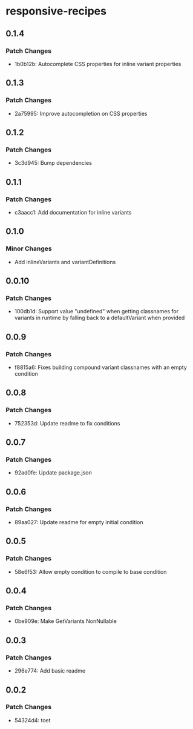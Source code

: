 # responsive-recipes

## 0.1.4

### Patch Changes

- 1b0b12b: Autocomplete CSS properties for inline variant properties

## 0.1.3

### Patch Changes

- 2a75995: Improve autocompletion on CSS properties

## 0.1.2

### Patch Changes

- 3c3d945: Bump dependencies

## 0.1.1

### Patch Changes

- c3aacc1: Add documentation for inline variants

## 0.1.0

### Minor Changes

- Add inlineVariants and variantDefinitions

## 0.0.10

### Patch Changes

- 100db1d: Support value "undefined" when getting classnames for variants in runtime by falling back to a defaultVariant when provided

## 0.0.9

### Patch Changes

- f8815a6: Fixes building compound variant classnames with an empty condition

## 0.0.8

### Patch Changes

- 752353d: Update readme to fix conditions

## 0.0.7

### Patch Changes

- 92ad0fe: Update package.json

## 0.0.6

### Patch Changes

- 89aa027: Update readme for empty initial condition

## 0.0.5

### Patch Changes

- 58e6f53: Allow empty condition to compile to base condition

## 0.0.4

### Patch Changes

- 0be909e: Make GetVariants NonNullable

## 0.0.3

### Patch Changes

- 296e774: Add basic readme

## 0.0.2

### Patch Changes

- 54324d4: toet
